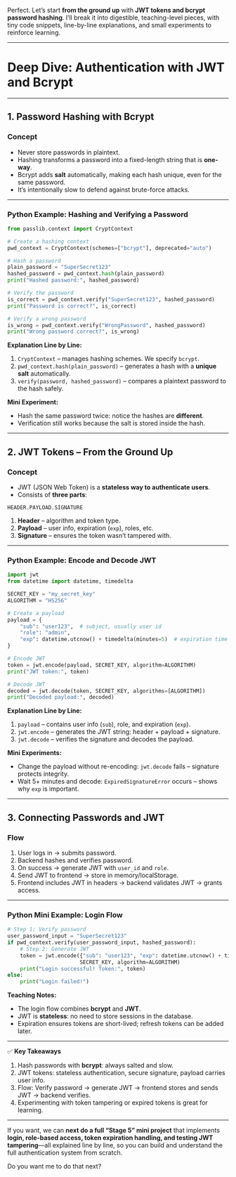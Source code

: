 Perfect. Let’s start **from the ground up** with **JWT tokens and bcrypt password hashing**. I’ll break it into digestible, teaching-level pieces, with tiny code snippets, line-by-line explanations, and small experiments to reinforce learning.

---

# **Deep Dive: Authentication with JWT and Bcrypt**

---

## **1. Password Hashing with Bcrypt**

### **Concept**

- Never store passwords in plaintext.
- Hashing transforms a password into a fixed-length string that is **one-way**.
- Bcrypt adds **salt** automatically, making each hash unique, even for the same password.
- It’s intentionally slow to defend against brute-force attacks.

---

### **Python Example: Hashing and Verifying a Password**

```python
from passlib.context import CryptContext

# Create a hashing context
pwd_context = CryptContext(schemes=["bcrypt"], deprecated="auto")

# Hash a password
plain_password = "SuperSecret123"
hashed_password = pwd_context.hash(plain_password)
print("Hashed password:", hashed_password)

# Verify the password
is_correct = pwd_context.verify("SuperSecret123", hashed_password)
print("Password is correct?", is_correct)

# Verify a wrong password
is_wrong = pwd_context.verify("WrongPassword", hashed_password)
print("Wrong password correct?", is_wrong)
```

**Explanation Line by Line:**

1. `CryptContext` – manages hashing schemes. We specify `bcrypt`.
2. `pwd_context.hash(plain_password)` – generates a hash with a **unique salt** automatically.
3. `verify(password, hashed_password)` – compares a plaintext password to the hash safely.

**Mini Experiment:**

- Hash the same password twice: notice the hashes are **different**.
- Verification still works because the salt is stored inside the hash.

---

## **2. JWT Tokens – From the Ground Up**

### **Concept**

- JWT (JSON Web Token) is a **stateless way to authenticate users**.
- Consists of **three parts**:

```
HEADER.PAYLOAD.SIGNATURE
```

1. **Header** – algorithm and token type.
2. **Payload** – user info, expiration (`exp`), roles, etc.
3. **Signature** – ensures the token wasn’t tampered with.

---

### **Python Example: Encode and Decode JWT**

```python
import jwt
from datetime import datetime, timedelta

SECRET_KEY = "my_secret_key"
ALGORITHM = "HS256"

# Create a payload
payload = {
    "sub": "user123",  # subject, usually user id
    "role": "admin",
    "exp": datetime.utcnow() + timedelta(minutes=5)  # expiration time
}

# Encode JWT
token = jwt.encode(payload, SECRET_KEY, algorithm=ALGORITHM)
print("JWT token:", token)

# Decode JWT
decoded = jwt.decode(token, SECRET_KEY, algorithms=[ALGORITHM])
print("Decoded payload:", decoded)
```

**Explanation Line by Line:**

1. `payload` – contains user info (`sub`), role, and expiration (`exp`).
2. `jwt.encode` – generates the JWT string: header + payload + signature.
3. `jwt.decode` – verifies the signature and decodes the payload.

**Mini Experiments:**

- Change the payload without re-encoding: `jwt.decode` fails – signature protects integrity.
- Wait 5+ minutes and decode: `ExpiredSignatureError` occurs – shows why `exp` is important.

---

## **3. Connecting Passwords and JWT**

### **Flow**

1. User logs in → submits password.
2. Backend hashes and verifies password.
3. On success → generate JWT with `user_id` and `role`.
4. Send JWT to frontend → store in memory/localStorage.
5. Frontend includes JWT in headers → backend validates JWT → grants access.

---

### **Python Mini Example: Login Flow**

```python
# Step 1: Verify password
user_password_input = "SuperSecret123"
if pwd_context.verify(user_password_input, hashed_password):
    # Step 2: Generate JWT
    token = jwt.encode({"sub": "user123", "exp": datetime.utcnow() + timedelta(minutes=5)},
                       SECRET_KEY, algorithm=ALGORITHM)
    print("Login successful! Token:", token)
else:
    print("Login failed!")
```

**Teaching Notes:**

- The login flow combines **bcrypt** and **JWT**.
- JWT is **stateless**: no need to store sessions in the database.
- Expiration ensures tokens are short-lived; refresh tokens can be added later.

---

✅ **Key Takeaways**

1. Hash passwords with **bcrypt**: always salted and slow.
2. JWT tokens: stateless authentication, secure signature, payload carries user info.
3. Flow: Verify password → generate JWT → frontend stores and sends JWT → backend verifies.
4. Experimenting with token tampering or expired tokens is great for learning.

---

If you want, we can **next do a full “Stage 5” mini project** that implements **login, role-based access, token expiration handling, and testing JWT tampering**—all explained line by line, so you can build and understand the full authentication system from scratch.

Do you want me to do that next?
